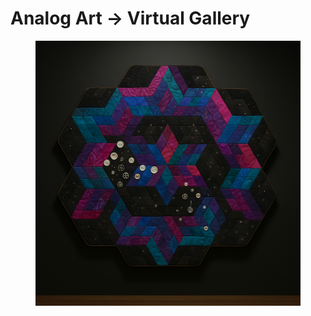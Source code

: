 # Analog Art -> Virtual Gallery

<figure><img src=".gitbook/assets/ChatGPT Image Apr 11, 2025, 09_37_02 AM.png" alt=""><figcaption></figcaption></figure>
